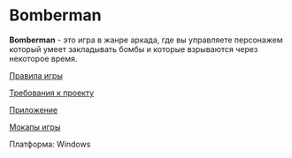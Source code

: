 # Bomberman
**Bomberman** - это игра в жанре аркада, где вы управляете персонажем который умеет закладывать бомбы и которые взрываются через некоторое время.

[Правила игры](https://github.com/ProRitsaTel/Bomberman/blob/master/_Bomberman_/%D0%9F%D1%80%D0%B0%D0%B2%D0%B8%D0%BB%D0%B0%20%D0%B8%D0%B3%D1%80%D1%8B)

[Требования к проекту](https://github.com/ProRitsaTel/Bomberman/blob/master/%D0%94%D0%BE%D0%BA%D1%83%D0%BC%D0%B5%D0%BD%D1%82%D0%B0%D1%86%D0%B8%D1%8F/%D0%A2%D1%80%D0%B5%D0%B1%D0%BE%D0%B2%D0%B0%D0%BD%D0%B8%D1%8F%20%D0%BA%20%D0%BF%D1%80%D0%BE%D0%B5%D0%BA%D1%82%D1%83)

[Приложение](https://github.com/ProRitsaTel/Bomberman/tree/master/_Bomberman_/Assets/Scripts)

[Мокапы игры](https://github.com/ProRitsaTel/Bomberman/tree/master/%D0%9C%D0%BE%D0%BA%D0%B0%D0%BF%D1%8B%20%D0%B8%D0%B3%D1%80%D1%8B)

Платформа: Windows
